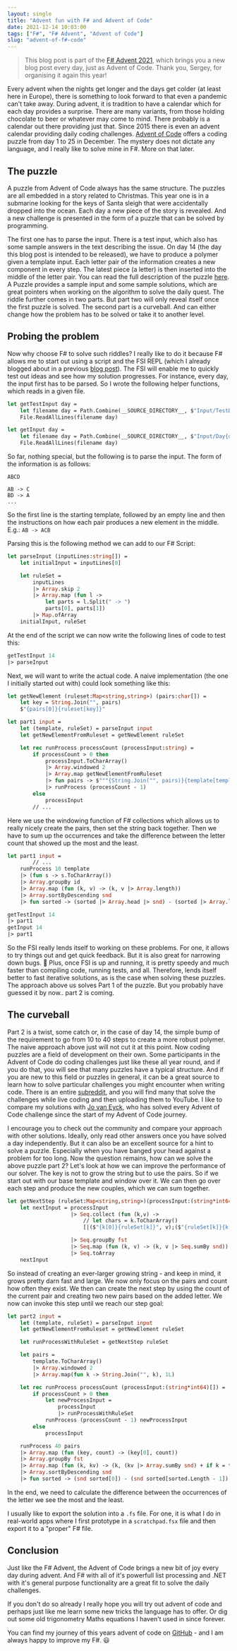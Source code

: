 ```yaml
---
layout: single
title: "Advent fun with F# and Advent of Code"
date: 2021-12-14 10:03:00
tags: ["F#", "F# Advent", "Advent of Code"]
slug: "advent-of-f#-code"
---
```

> This blog post is part of the [F# Advent 2021](https://sergeytihon.com/2021/10/18/f-advent-calendar-2021/), which brings you a new blog post every day, just as Advent of Code. Thank you, Sergey, for organising it again this year!

Every advent when the nights get longer and the days get colder (at least here in Europe), there is something to look forward to that even a pandemic can't take away. During advent, it is tradition to have a calendar which for each day provides a surprise. There are many variants, from those holding chocolate to beer or whatever may come to mind. There probably is a calendar out there providing just that. Since 2015 there is even an advent calendar providing daily coding challenges. [Advent of Code](https://adventofcode.com/) offers a coding puzzle from day 1 to 25 in December. The mystery does not dictate any language, and I really like to solve mine in F#. More on that later.

## The puzzle

A puzzle from Advent of Code always has the same structure. The puzzles are all embedded in a story related to Christmas. This year one is in a submarine looking for the keys of Santa sleigh that were accidentally dropped into the ocean. Each day a new piece of the story is revealed. And a new challenge is presented in the form of a puzzle that can be solved by programming.

The first one has to parse the input. There is a test input, which also has some sample answers in the text describing the issue. On day 14 (the day this blog post is intended to be released), we have to produce a polymer given a template input. Each letter pair of the information creates a new component in every step. The latest piece (a letter) is then inserted into the middle of the letter pair. You can read the full description of the puzzle [here](https://adventofcode.com/2021/day/14). A Puzzle provides a sample input and some sample solutions, which are great pointers when working on the algorithm to solve the daily quest. The riddle further comes in two parts. But part two will only reveal itself once the first puzzle is solved. The second part is a curveball. And can either change how the problem has to be solved or take it to another level.

## Probing the problem

Now why choose F# to solve such riddles? I really like to do it because F# allows me to start out using a script and the FSI REPL (which I already blogged about in a previous [blog post](https://mallibone.com/post/fsharp-scripting)). The FSI will enable me to quickly test out ideas and see how my solution progresses. For instance, every day, the input first has to be parsed. So I wrote the following helper functions, which reads in a given file.

```ocaml
let getTestInput day =
    let filename day = Path.Combine(__SOURCE_DIRECTORY__, $"Input/TestDay{day}.txt")
    File.ReadAllLines(filename day)

let getInput day =
    let filename day = Path.Combine(__SOURCE_DIRECTORY__, $"Input/Day{day}.txt")
    File.ReadAllLines(filename day)
```

So far, nothing special, but the following is to parse the input. The form of the information is as follows:

```
ABCD

AB -> C
BD -> A
...
```

So the first line is the starting template, followed by an empty line and then the instructions on how each pair produces a new element in the middle. E.g.: `AB -> ACB`

Parsing this is the following method we can add to our F# Script:

```ocaml
let parseInput (inputLines:string[]) =
    let initialInput = inputLines[0]

    let ruleSet =
        inputLines 
        |> Array.skip 2
        |> Array.map (fun l -> 
            let parts = l.Split(" -> ")
            parts[0], parts[1])
        |> Map.ofArray
    initialInput, ruleSet
```

At the end of the script we can now write the following lines of code to test this:

```ocaml
getTestInput 14
|> parseInput
```

Next, we will want to write the actual code. A naive implementation (the one I initially started out with) could look something like this:

```ocaml
let getNewElement (ruleset:Map<string,string>) (pairs:char[]) =
    let key = String.Join("", pairs)
    $"{pairs[0]}{ruleset[key]}"

let part1 input =
    let (template, ruleSet) = parseInput input
    let getNewElementFromRuleset = getNewElement ruleSet

    let rec runProcess processCount (processInput:string) =
        if processCount > 0 then
            processInput.ToCharArray() 
            |> Array.windowed 2
            |> Array.map getNewElementFromRuleset
            |> fun pairs -> $"""{String.Join("", pairs)}{template[template.Length - 1]}"""
            |> runProcess (processCount - 1)
        else
            processInput
		// ...

```

Here we use the windowing function of F# collections which allows us to really nicely create the pairs, then set the string back together. Then we have to sum up the occurrences and take the difference between the letter count that showed up the most and the least.

```ocaml
let part1 input =
		// ...
    runProcess 10 template
    |> (fun s -> s.ToCharArray())
    |> Array.groupBy id
    |> Array.map (fun (k, v) -> (k, v |> Array.length))
    |> Array.sortByDescending snd
    |> fun sorted -> (sorted |> Array.head |> snd) - (sorted |> Array.last |> snd)

getTestInput 14
|> part1
getInput 14
|> part1
```

So the FSI really lends itself to working on these problems. For one, it allows to try things out and get quick feedback. But it is also great for narrowing down bugs. 🙈 Plus, once FSI is up and running, it is pretty speedy and much faster than compiling code, running tests, and all. Therefore, lends itself better to fast iterative solutions, as is the case when solving these puzzles. The approach above us solves Part 1 of the puzzle. But you probably have guessed it by now.. part 2 is coming.

## The curveball

Part 2 is a twist, some catch or, in the case of day 14, the simple bump of the requirement to go from 10 to 40 steps to create a more robust polymer. The naive approach above just will not cut it at this point. Now coding puzzles are a field of development on their own. Some participants in the Advent of Code do coding challenges just like these all year round, and if you do that, you will see that many puzzles have a typical structure. And if you are new to this field or puzzles in general, it can be a great source to learn how to solve particular challenges you might encounter when writing code. There is an entire [subreddit](https://www.reddit.com/r/adventofcode/), and you will find many that solve the challenges while live coding and then uploading them to YouTube. I like to compare my solutions with [Jo van Eyck](https://github.com/jovaneyck/advent-of-code-2021), who has solved every Advent of Code challenge since the start of my Advent of Code journey.

I encourage you to check out the community and compare your approach with other solutions. Ideally, only read other answers once you have solved a day independently. But it can also be an excellent source for a hint to solve a puzzle. Especially when you have banged your head against a problem for too long. Now the question remains, how can we solve the above puzzle part 2? Let's look at how we can improve the performance of our solver. The key is not to grow the string but to use the pairs. So if we start out with our base template and window over it. We can then go over each step and produce the new couples, which we can sum together.

```ocaml
let getNextStep (ruleSet:Map<string,string>)(processInput:(string*int64)[]) =
    let nextInput = processInput 
                    |> Seq.collect (fun (k,v) -> 
                        // let chars = k.ToCharArray()
                        [|($"{k[0]}{ruleSet[k]}", v);($"{ruleSet[k]}{k[1]}", v)|])

                    |> Seq.groupBy fst
                    |> Seq.map (fun (k, v) -> (k, v |> Seq.sumBy snd))
                    |> Seq.toArray
    nextInput
```

So instead of creating an ever-larger growing string - and keep in mind, it grows pretty darn fast and large. We now only focus on the pairs and count how often they exist. We then can create the next step by using the count of the current pair and creating two new pairs based on the added letter. We now can invoke this step until we reach our step goal:

```ocaml
let part2 input =
    let (template, ruleSet) = parseInput input
    let getNewElementFromRuleset = getNewElement ruleSet

    let runProcessWithRuleSet = getNextStep ruleSet

    let pairs =
        template.ToCharArray() 
        |> Array.windowed 2
        |> Array.map(fun k -> String.Join("", k), 1L)

    let rec runProcess processCount (processInput:(string*int64)[]) =
        if processCount > 0 then
            let newProcessInput = 
                processInput
                |> runProcessWithRuleSet
            runProcess (processCount - 1) newProcessInput
        else
            processInput

    runProcess 40 pairs
    |> Array.map (fun (key, count) -> (key[0], count))
    |> Array.groupBy fst
    |> Array.map (fun (k, kv) -> (k, (kv |> Array.sumBy snd) + if k = template[(template.Length - 1)] then 1L else 0L))
    |> Array.sortByDescending snd
    |> fun sorted -> (snd sorted[0]) - (snd sorted[sorted.Length - 1])
```

In the end, we need to calculate the difference between the occurrences of the letter we see the most and the least.

I usually like to export the solution into a `.fs` file. For one, it is what I do in real-world apps where I first prototype in a `scratchpad.fsx` file and then export it to a "proper" F# file.



## Conclusion

Just like the F# Advent, the Advent of Code brings a new bit of joy every day during advent. And F# with all of it's powerfull list processing and .NET with it's general purpose functionality are a great fit to solve the daily challenges.

If you don't do so already I really hope you will try out advent of code and perhaps just like me learn some new tricks the language has to offer. Or dig out some old trigonometry Maths equations I haven't used in since forever.

You can find my journey of this years advent of code on [GitHub](https://github.com/mallibone/AdventOfCode2021) - and I am always happy to improve my F#. 😃

